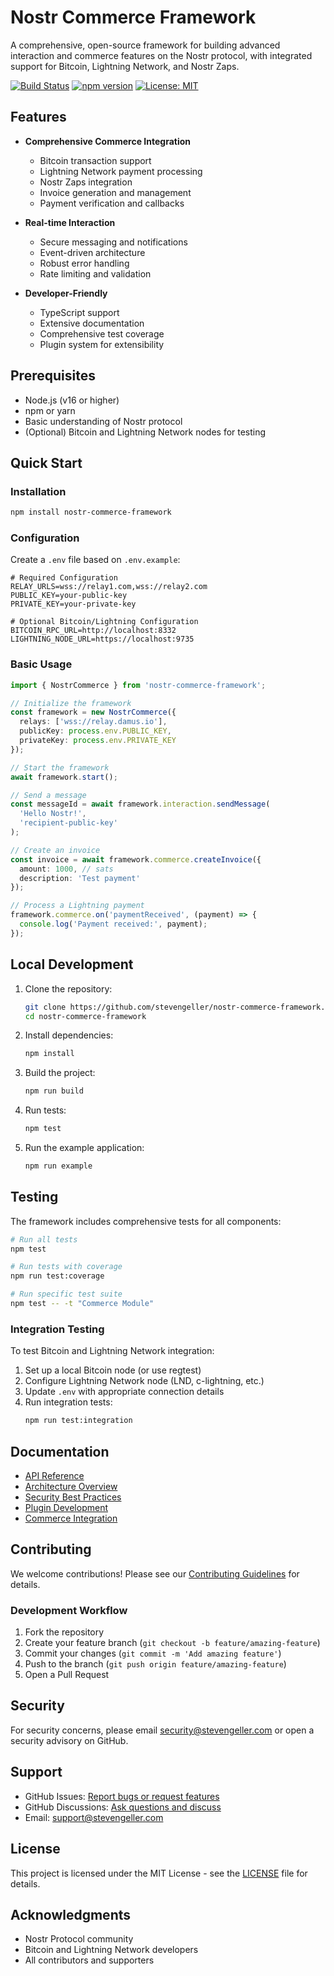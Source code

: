 # Nostr Commerce Framework

A comprehensive, open-source framework for building advanced interaction and commerce features on the Nostr protocol, with integrated support for Bitcoin, Lightning Network, and Nostr Zaps.

[![Build Status](https://github.com/stevengeller/nostr-commerce-framework/workflows/CI/badge.svg)](https://github.com/stevengeller/nostr-commerce-framework/actions)
[![npm version](https://badge.fury.io/js/nostr-commerce-framework.svg)](https://badge.fury.io/js/nostr-commerce-framework)
[![License: MIT](https://img.shields.io/badge/License-MIT-yellow.svg)](https://opensource.org/licenses/MIT)

## Features

- **Comprehensive Commerce Integration**
  - Bitcoin transaction support
  - Lightning Network payment processing
  - Nostr Zaps integration
  - Invoice generation and management
  - Payment verification and callbacks

- **Real-time Interaction**
  - Secure messaging and notifications
  - Event-driven architecture
  - Robust error handling
  - Rate limiting and validation

- **Developer-Friendly**
  - TypeScript support
  - Extensive documentation
  - Comprehensive test coverage
  - Plugin system for extensibility

## Prerequisites

- Node.js (v16 or higher)
- npm or yarn
- Basic understanding of Nostr protocol
- (Optional) Bitcoin and Lightning Network nodes for testing

## Quick Start

### Installation

```bash
npm install nostr-commerce-framework
```

### Configuration

Create a `.env` file based on `.env.example`:

```env
# Required Configuration
RELAY_URLS=wss://relay1.com,wss://relay2.com
PUBLIC_KEY=your-public-key
PRIVATE_KEY=your-private-key

# Optional Bitcoin/Lightning Configuration
BITCOIN_RPC_URL=http://localhost:8332
LIGHTNING_NODE_URL=https://localhost:9735
```

### Basic Usage

```typescript
import { NostrCommerce } from 'nostr-commerce-framework';

// Initialize the framework
const framework = new NostrCommerce({
  relays: ['wss://relay.damus.io'],
  publicKey: process.env.PUBLIC_KEY,
  privateKey: process.env.PRIVATE_KEY
});

// Start the framework
await framework.start();

// Send a message
const messageId = await framework.interaction.sendMessage(
  'Hello Nostr!',
  'recipient-public-key'
);

// Create an invoice
const invoice = await framework.commerce.createInvoice({
  amount: 1000, // sats
  description: 'Test payment'
});

// Process a Lightning payment
framework.commerce.on('paymentReceived', (payment) => {
  console.log('Payment received:', payment);
});
```

## Local Development

1. Clone the repository:
   ```bash
   git clone https://github.com/stevengeller/nostr-commerce-framework.git
   cd nostr-commerce-framework
   ```

2. Install dependencies:
   ```bash
   npm install
   ```

3. Build the project:
   ```bash
   npm run build
   ```

4. Run tests:
   ```bash
   npm test
   ```

5. Run the example application:
   ```bash
   npm run example
   ```

## Testing

The framework includes comprehensive tests for all components:

```bash
# Run all tests
npm test

# Run tests with coverage
npm run test:coverage

# Run specific test suite
npm test -- -t "Commerce Module"
```

### Integration Testing

To test Bitcoin and Lightning Network integration:

1. Set up a local Bitcoin node (or use regtest)
2. Configure Lightning Network node (LND, c-lightning, etc.)
3. Update `.env` with appropriate connection details
4. Run integration tests:
   ```bash
   npm run test:integration
   ```

## Documentation

- [API Reference](docs/API.md)
- [Architecture Overview](docs/ARCHITECTURE.md)
- [Security Best Practices](docs/SECURITY.md)
- [Plugin Development](docs/PLUGINS.md)
- [Commerce Integration](docs/COMMERCE.md)

## Contributing

We welcome contributions! Please see our [Contributing Guidelines](CONTRIBUTING.md) for details.

### Development Workflow

1. Fork the repository
2. Create your feature branch (`git checkout -b feature/amazing-feature`)
3. Commit your changes (`git commit -m 'Add amazing feature'`)
4. Push to the branch (`git push origin feature/amazing-feature`)
5. Open a Pull Request

## Security

For security concerns, please email security@stevengeller.com or open a security advisory on GitHub.

## Support

- GitHub Issues: [Report bugs or request features](https://github.com/stevengeller/nostr-commerce-framework/issues)
- GitHub Discussions: [Ask questions and discuss](https://github.com/stevengeller/nostr-commerce-framework/discussions)
- Email: support@stevengeller.com

## License

This project is licensed under the MIT License - see the [LICENSE](LICENSE) file for details.

## Acknowledgments

- Nostr Protocol community
- Bitcoin and Lightning Network developers
- All contributors and supporters